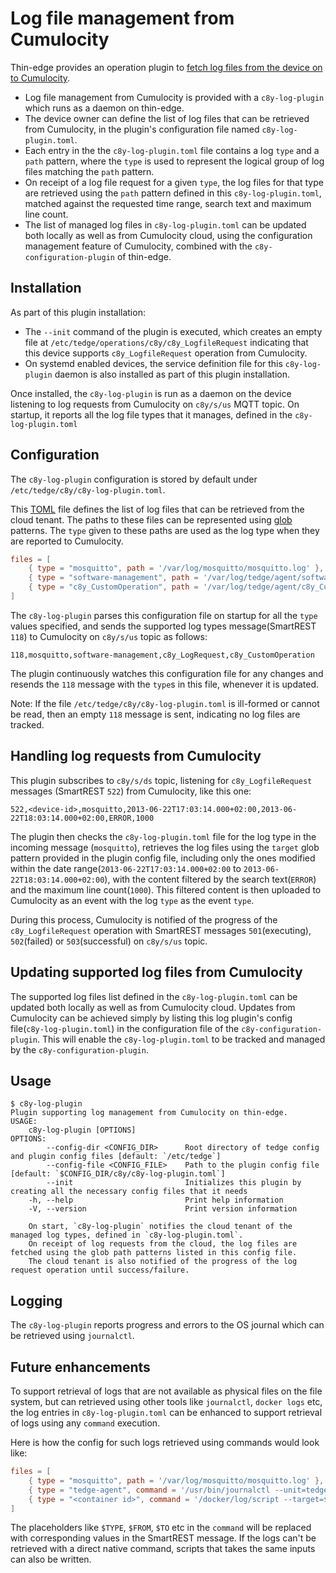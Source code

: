 # Log file management from Cumulocity

Thin-edge provides an operation plugin to [fetch log files from the device on to Cumulocity](https://cumulocity.com/guides/users-guide/device-management/#logs).

* Log file management from Cumulocity is provided with a `c8y-log-plugin` which runs as a daemon on thin-edge.
* The device owner can define the list of log files that can be retrieved from Cumulocity,
  in the plugin's configuration file named `c8y-log-plugin.toml`.
* Each entry in the the `c8y-log-plugin.toml` file contains a log `type` and a `path` pattern,
  where the `type` is used to represent the logical group of log files matching the `path` pattern.
* On receipt of a log file request for a given `type`, 
  the log files for that type are retrieved using the `path` pattern defined in this `c8y-log-plugin.toml`,
  matched against the requested time range, search text and maximum line count.
* The list of managed log files in `c8y-log-plugin.toml` can be updated both locally as well as from Cumulocity cloud,
  using the configuration management feature of Cumulocity, combined with the `c8y-configuration-plugin` of thin-edge.

## Installation

As part of this plugin installation:
* The `--init` command of the plugin is executed, which creates an empty file at `/etc/tedge/operations/c8y/c8y_LogfileRequest` indicating that this device supports `c8y_LogfileRequest` operation from Cumulocity.
* On systemd enabled devices, the service definition file for this `c8y-log-plugin` daemon is also installed as part of this plugin installation.

Once installed, the `c8y-log-plugin` is run as a daemon on the device listening to log requests from Cumulocity on `c8y/s/us` MQTT topic.
On startup, it reports all the log file types that it manages, defined in the `c8y-log-plugin.toml`

## Configuration

The `c8y-log-plugin` configuration is stored by default under `/etc/tedge/c8y/c8y-log-plugin.toml`.

This [TOML](https://toml.io/en/) file defines the list of log files that can be retrieved from the cloud tenant.
The paths to these files can be represented using [glob](https://en.wikipedia.org/wiki/Glob_(programming)) patterns.
The `type` given to these paths are used as the log type when they are reported to Cumulocity.

```toml
files = [
    { type = "mosquitto", path = '/var/log/mosquitto/mosquitto.log' },
    { type = "software-management", path = '/var/log/tedge/agent/software-*' },
    { type = "c8y_CustomOperation", path = '/var/log/tedge/agent/c8y_CustomOperation/*' }
]
```

The `c8y-log-plugin` parses this configuration file on startup for all the `type` values specified,
and sends the supported log types message(SmartREST `118`) to Cumulocity on `c8y/s/us` topic as follows:

```csv
118,mosquitto,software-management,c8y_LogRequest,c8y_CustomOperation
```

The plugin continuously watches this configuration file for any changes and resends the `118` message with the `type`s in this file,
whenever it is updated.

Note: If the file `/etc/tedge/c8y/c8y-log-plugin.toml` is ill-formed or cannot be read,
      then an empty `118` message is sent, indicating no log files are tracked.

## Handling log requests from Cumulocity

This plugin subscribes to `c8y/s/ds` topic, listening for `c8y_LogfileRequest` messages (SmartREST `522`) from Cumulocity, like this one:

```csv
522,<device-id>,mosquitto,2013-06-22T17:03:14.000+02:00,2013-06-22T18:03:14.000+02:00,ERROR,1000
```

The plugin then checks the `c8y-log-plugin.toml` file for the log type in the incoming message (`mosquitto`),
retrieves the log files using the `target` glob pattern provided in the plugin config file,
including only the ones modified within the date range(`2013-06-22T17:03:14.000+02:00` to `2013-06-22T18:03:14.000+02:00`),
with the content filtered by the search text(`ERROR`) and the maximum line count(`1000`).
This filtered content is then uploaded to Cumulocity as an event with the log `type` as the event `type`.

During this process, Cumulocity is notified of the progress of the `c8y_LogfileRequest` operation
with SmartREST messages `501`(executing), `502`(failed) or `503`(successful) on `c8y/s/us` topic.

## Updating supported log files from Cumulocity

The supported log files list defined in the `c8y-log-plugin.toml` can be updated both locally as well as from Cumulocity cloud.
Updates from Cumulocity can be achieved simply by listing this log plugin's config file(`c8y-log-plugin.toml`) 
in the configuration file of the `c8y-configuration-plugin`.
This will enable the `c8y-log-plugin.toml` to be tracked and managed by the `c8y-configuration-plugin`.

## Usage

```shell
$ c8y-log-plugin
Plugin supporting log management from Cumulocity on thin-edge.
USAGE:
    c8y-log-plugin [OPTIONS]
OPTIONS:
        --config-dir <CONFIG_DIR>      Root directory of tedge config and plugin config files [default: `/etc/tedge`]
        --config-file <CONFIG_FILE>    Path to the plugin config file [default: `$CONFIG_DIR/c8y/c8y-log-plugin.toml`]
        --init                         Initializes this plugin by creating all the necessary config files that it needs
    -h, --help                         Print help information
    -V, --version                      Print version information

    On start, `c8y-log-plugin` notifies the cloud tenant of the managed log types, defined in `c8y-log-plugin.toml`.
    On receipt of log requests from the cloud, the log files are fetched using the glob path patterns listed in this config file.
    The cloud tenant is also notified of the progress of the log request operation until success/failure.
```

## Logging

The `c8y-log-plugin` reports progress and errors to the OS journal which can be retrieved using `journalctl`.

## Future enhancements

To support retrieval of logs that are not available as physical files on the file system,
but can retrieved using other tools like `journalctl`, `docker logs` etc,
the log entries in `c8y-log-plugin.toml` can be enhanced to support retrieval of logs using any `command` execution.

Here is how the config for such logs retrieved using commands would look like:

```toml
files = [
    { type = "mosquitto", path = '/var/log/mosquitto/mosquitto.log' },
    { type = "tedge-agent", command = '/usr/bin/journalctl --unit=tedge-agent --since=$FROM --until=$TO | grep $FILTER_TEXT' },
    { type = "<container id>", command = '/docker/log/script --target=$TARGET --from=$FROM --to=$TO --filter-text=$TEXT --line-count=$COUNT' }
]
```

The placeholders like `$TYPE`, `$FROM`, `$TO` etc in the `command` will be replaced with corresponding values in the SmartREST message.
If the logs can't be retrieved with a direct native command, scripts that takes the same inputs can also be written.
